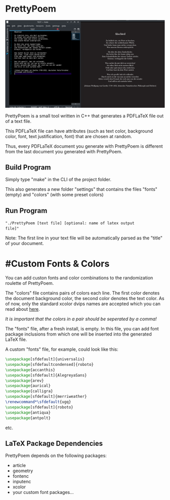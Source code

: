 # PrettyPoem

![preview pic](preview.png)

PrettyPoem is a small tool written in C++ that generates a PDFLaTeX file out of a text file.

This PDFLaTeX file can have attributes (such as text color, background color, font, text justification, font) that are chosen at random.

Thus, every PDFLaTeX document you generate with PrettyPoem is different from the last document you generated with PrettyPoem.

## Build Program
Simply type "make" in the CLI of the project folder.

This also generates a new folder "settings" that contains the files "fonts" (empty) and "colors" (with some preset colors)

## Run Program

<code>"./PrettyPoem [text file] [optional: name of latex output file]"</code>

Note: The first line in your text file will be automatically parsed as the "title" of your document.

# #Custom Fonts & Colors

You can add custon fonts and color combinations to the randomization roulette of PrettyPoem.

The "colors" file contains pairs of colors each line. 
The first color denotes the document background color, the second color denotes the text color.
As of now, only the standard xcolor dvips names are accepted which you can read about [here](https://en.wikibooks.org/wiki/LaTeX/Colors#The_68_standard_colors_known_to_dvips).

*It is important that the colors in a pair should be seperated by a comma!*

The "fonts" file, after a fresh install, is empty. 
In this file, you can add font package inclusions from which one will be inserted into the generated LaTeX file.

A custom "fonts" file, for example, could look like this:

```latex
\usepackage[sfdefault]{universalis}
\usepackage[sfdefaultcondensed]{roboto}
\usepackage{accanthis}
\usepackage[sfdefault]{AlegreyaSans}
\usepackage{arev}
\usepackage{aurical}
\usepackage{calligra}
\usepackage[sfdefault]{merriweather}
\renewcommand*\sfdefault{ugq}
\usepackage[sfdefault]{roboto}
\usepackage{antiqua}
\usepackage{antpolt}
```

etc.

## LaTeX Package Dependencies

PrettyPoem depends on the following packages:

* article
* geometry
* fontenc
* inputenc
* xcolor
* your custom font packages...
